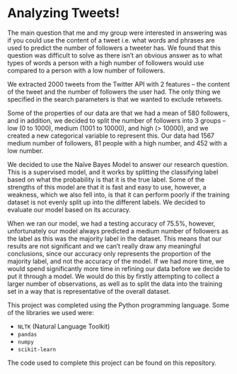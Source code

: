 # Analyzing Tweets!

The main question that me and my group were interested in answering was if you could use the content of
a tweet i.e. what words and phrases are used to predict the number of followers a tweeter has. We
found that this question was difficult to solve as there isn’t an obvious answer as to what types of
words a person with a high number of followers would use compared to a person with a low
number of followers.

We extracted 2000 tweets from the Twitter API with 2 features – the content of the tweet and the number
of followers the user had. The only thing we specified in the search parameters is that we wanted
to exclude retweets.

Some of the properties of our data are that we had a mean of 580 followers, and in addition, we
decided to split the number of followers into 3 groups – low (0 to 1000), medium (1001 to
10000), and high (> 10000), and we created a new categorical variable to represent this. Our data
had 1567 medium number of followers, 81 people with a high number, and 452 with a low
number.

We decided to use the Naïve Bayes Model to answer our research question. This is a supervised
model, and it works by splitting the classifying label based on what the probability is that it
is the true label. Some of the strengths of this model are that it is fast and easy to use, however, a
weakness, which we also fell into, is that it can perform poorly if the training dataset is not evenly
split up into the different labels. We decided to evaluate our model based on its accuracy.

When we ran our model, we had a testing accuracy of 75.5%, however, unfortunately our model
always predicted a medium number of followers as the label as this was the majority label in the
dataset. This means that our results are not significant and we can’t really draw any meaningful
conclusions, since our accuracy only represents the proportion of the majority label, and not the
accuracy of the model. If we had more time, we would spend significantly more time in refining
our data before we decide to put it through a model. We would do this by firstly attempting to
collect a larger number of observations, as well as to split the data into the training set in a way
that is representative of the overall dataset.

This project was completed using the Python programming language. Some of the libraries we used were:

- `NLTK` (Natural Language Toolkit)
- `pandas`
- `numpy`
- `scikit-learn`

The code used to complete this project can be found on this repository.
